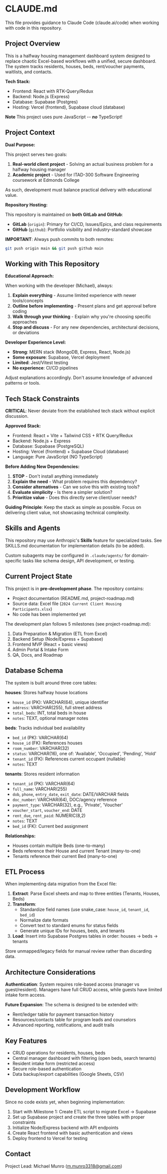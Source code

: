 # CLAUDE.md

This file provides guidance to Claude Code (claude.ai/code) when working with code in this repository.

## Project Overview

This is a halfway housing management dashboard system designed to replace chaotic Excel-based workflows with a unified, secure dashboard. The system tracks residents, houses, beds, rent/voucher payments, waitlists, and contacts.

**Tech Stack:**

- Frontend: React with RTK-Query/Redux
- Backend: Node.js (Express)
- Database: Supabase (Postgres)
- Hosting: Vercel (frontend), Supabase cloud (database)

**Note** This project uses pure JavaScript -- **_no_** TypeScript!

## Project Context

**Dual Purpose:**

This project serves two goals:
1. **Real-world client project** - Solving an actual business problem for a halfway housing manager
2. **Academic project** - Used for ITAD-300 Software Engineering coursework at Edmonds College

As such, development must balance practical delivery with educational value.

**Repository Hosting:**

This repository is maintained on **both GitLab and GitHub**:
- **GitLab** (`origin`): Primary for CI/CD, Issues/Epics, and class requirements
- **GitHub** (`github`): Portfolio visibility and industry-standard showcase

**IMPORTANT**: Always push commits to both remotes:
```bash
git push origin main && git push github main
```

## Working with This Repository

**Educational Approach:**

When working with the developer (Michael), always:

1. **Explain everything** - Assume limited experience with newer tools/concepts
2. **Outline before implementing** - Present plans and get approval before coding
3. **Walk through your thinking** - Explain why you're choosing specific approaches
4. **Stop and discuss** - For any new dependencies, architectural decisions, or deviations

**Developer Experience Level:**

- **Strong**: MERN stack (MongoDB, Express, React, Node.js)
- **Some exposure**: Supabase, Vercel deployment
- **Limited**: Jest/Vitest testing
- **No experience**: CI/CD pipelines

Adjust explanations accordingly. Don't assume knowledge of advanced patterns or tools.

## Tech Stack Constraints

**CRITICAL**: Never deviate from the established tech stack without explicit discussion.

**Approved Stack:**
- Frontend: React + Vite + Tailwind CSS + RTK Query/Redux
- Backend: Node.js + Express
- Database: Supabase (PostgreSQL)
- Hosting: Vercel (frontend) + Supabase Cloud (database)
- Language: Pure JavaScript (NO TypeScript)

**Before Adding New Dependencies:**

1. **STOP** - Don't install anything immediately
2. **Explain the need** - What problem requires this dependency?
3. **Consider alternatives** - Can we solve this with existing tools?
4. **Evaluate simplicity** - Is there a simpler solution?
5. **Prioritize value** - Does this directly serve client/user needs?

**Guiding Principle**: Keep the stack as simple as possible. Focus on delivering client value, not showcasing technical complexity.

## Skills and Agents

This repository may use Anthropic's **Skills** feature for specialized tasks. See SKILLS.md documentation for implementation details (to be added).

Custom subagents may be configured in `.claude/agents/` for domain-specific tasks like schema design, API development, or testing.

## Current Project State

This project is in **pre-development phase**. The repository contains:

- Project documentation (README.md, project-roadmap.md)
- Source data: Excel file (`2024 Current Client Housing Participants.xlsx`)
- No code has been implemented yet

The development plan follows 5 milestones (see project-roadmap.md):

1. Data Preparation & Migration (ETL from Excel)
2. Backend Setup (Node/Express + Supabase)
3. Frontend MVP (React + basic views)
4. Admin Portal & Intake Form
5. QA, Docs, and Roadmap

## Database Schema

The system is built around three core tables:

**houses**: Stores halfway house locations

- `house_id` (PK): VARCHAR(64), unique identifier
- `address`: VARCHAR(255), full street address
- `total_beds`: INT, total beds in house
- `notes`: TEXT, optional manager notes

**beds**: Tracks individual bed availability

- `bed_id` (PK): VARCHAR(64)
- `house_id` (FK): References houses
- `room_number`: VARCHAR(32)
- `status`: VARCHAR(16), one of: 'Available', 'Occupied', 'Pending', 'Hold'
- `tenant_id` (FK): References current occupant (nullable)
- `notes`: TEXT

**tenants**: Stores resident information

- `tenant_id` (PK): VARCHAR(64)
- `full_name`: VARCHAR(255)
- `dob`, `phone`, `entry_date`, `exit_date`: DATE/VARCHAR fields
- `doc_number`: VARCHAR(64), DOC/agency reference
- `payment_type`: VARCHAR(32), e.g., 'Private', 'Voucher'
- `voucher_start`, `voucher_end`: DATE
- `rent_due`, `rent_paid`: NUMERIC(8,2)
- `notes`: TEXT
- `bed_id` (FK): Current bed assignment

**Relationships:**

- Houses contain multiple Beds (one-to-many)
- Beds reference their House and current Tenant (many-to-one)
- Tenants reference their current Bed (many-to-one)

## ETL Process

When implementing data migration from the Excel file:

1. **Extract**: Parse Excel sheets and map to three entities (Tenants, Houses, Beds)
2. **Transform**:
   - Standardize field names (use snake_case: `house_id`, `tenant_id`, `bed_id`)
   - Normalize date formats
   - Convert text to standard enums for status fields
   - Generate unique IDs for houses, beds, and tenants
3. **Load**: Insert into Supabase Postgres tables in order: houses → beds → tenants

Store unmapped/legacy fields for manual review rather than discarding data.

## Architecture Considerations

**Authentication**: System requires role-based access (manager vs guest/resident). Managers have full CRUD access, while guests have limited intake form access.

**Future Expansion**: The schema is designed to be extended with:

- Rent/ledger table for payment transaction history
- Resources/contacts table for program leads and counselors
- Advanced reporting, notifications, and audit trails

## Key Features

- CRUD operations for residents, houses, beds
- Central manager dashboard with filtering (open beds, search tenants)
- Resident intake form (restricted access)
- Secure role-based authentication
- Data backup/export capabilities (Google Sheets, CSV)

## Development Workflow

Since no code exists yet, when beginning implementation:

1. Start with Milestone 1: Create ETL script to migrate Excel → Supabase
2. Set up Supabase project and create the three tables with proper constraints
3. Initialize Node/Express backend with API endpoints
4. Create React frontend with basic authentication and views
5. Deploy frontend to Vercel for testing

## Contact

Project Lead: Michael Munro (m.munro3318@gmail.com)
